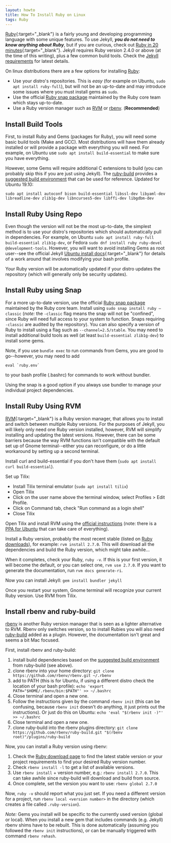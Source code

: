 ```yaml
---
layout: howto
title: How To Install Ruby on Linux
tags: Ruby
---
```


[Ruby](https://www.ruby-lang.org/en/){:target="_blank"} is a fairly young and developing programming language with some unique features. 
To use Jekyll, ***you do not need to know anything about Ruby***, but if you are curious, check out [Ruby in 20 minutes](https://www.ruby-lang.org/en/documentation/quickstart/){:target="_blank"}.
Jekyll requires Ruby version 2.4.0 or above (at the time of this writing), plus a few common build tools. 
Check the [Jekyll requirements](https://jekyllrb.com/docs/installation/) for latest details.

On linux distributions there are a few options for installing [Ruby](https://www.ruby-lang.org/en/): 

- Use your distro's repositories. This is *easy* (for example on Ubuntu, `sudo apt install ruby-full`), but will not be an up-to-date and may introduce some issues where you must install gems as `sudo`.
- Use the official [Ruby snap package](https://snapcraft.io/ruby) maintained by the Ruby core team which stays up-to-date.
- Use a Ruby version manager such as [RVM](https://rvm.io/) or [rbenv](https://github.com/rbenv/rbenv). (**Recommended**)

## Install Build Tools

First, to install Ruby and Gems (packages for Ruby), you will need some basic build tools (Make and GCC).
Most distributions will have them already installed or will provide a package with everything you will need.
For example, on Ubuntu use `sudo apt install build-essential` to make sure you have everything.

However, some Gems will require additional C extensions to build (you can probably skip this if you are just using Jekyll). 
The [ruby-build](https://github.com/rbenv/ruby-build) provides a [suggested build environment](https://github.com/rbenv/ruby-build/wiki#suggested-build-environment) that can be used for reference.
Updated for Ubuntu 19.10:

```
sudo apt install autoconf bison build-essential libssl-dev libyaml-dev libreadline-dev zlib1g-dev libncurses5-dev libffi-dev libgdbm-dev
```

## Install Ruby Using Repo

Even though the version will not be the most up-to-date, the simplest method is to use your distro's repositories which should automatically pull in dependencies. 
For example, on Ubuntu `sudo apt install ruby-full build-essential zlib1g-dev`, or Fedora `sudo dnf install ruby ruby-devel @development-tools`. 
However, you will want to avoid installing Gems as root user--see the official Jekyll [Ubuntu install docs](https://jekyllrb.com/docs/installation/ubuntu/){:target="_blank"} for details of a work around that involves modifying your bash profile.

Your Ruby version will be automatically updated if your distro updates the repository (which will generally only be security updates). 

## Install Ruby using Snap

For a more up-to-date version, use the official [Ruby snap package](https://snapcraft.io/ruby) maintained by the Ruby core team.
Install using `sudo snap install ruby –classic` (*note:* the `-classic` flag means the snap will not be "confined", since Ruby will need full access to your system to function. Snaps requiring `-classic` are audited by the repository).
You can also specify a version of Ruby to install using a flag such as `--channel=2.5/stable`.
You may need to install additional build tools as well (at least `build-essential zlib1g-dev`) to install some gems.

Note, if you use `bundle exec` to run commands from Gems, you are good to go--however, you may need to add 

```
eval `ruby.env`
```

to your bash profile (.bashrc) for commands to work without bundler.

Using the snap is a good option if you always use bundler to manage your individual project dependencies.

## Install Ruby Using RVM

[RVM](http://rvm.io/){:target="_blank"} is a Ruby version manager, that allows you to install and switch between multiple Ruby versions. 
For the purposes of Jekyll, you will likely only need one Ruby version installed, however, RVM will simplify installing and updating the latest versions. 
However, there can be some barriers because the way RVM functions isn't compatible with the default set up of Gnome terminal--either you can reconfigure, or do a little workaround by setting up a second terminal. 

Install curl and build-essential if you don't have them (`sudo apt install curl build-essential`).

Set up Tilix: 

- Install Tilix terminal emulator (`sudo apt install tilix`)
- Open Tilix
- Click on the user name above the terminal window, select Profiles > Edit Profile.
- Click on Command tab, check "Run command as a login shell"
- Close Tilix

Open Tilix and install RVM using the [official instructions](https://rvm.io/rvm/install) (note: there is a [PPA for Ubuntu](https://github.com/rvm/ubuntu_rvm) that can take care of everything).

Install a Ruby version, probably the most recent stable (listed on [Ruby downloads](https://www.ruby-lang.org/en/downloads/)), for example: 
`rvm install 2.7.0`. 
This will download all the dependencies and build the Ruby version, which might take awhile... 

When it completes, check your Ruby, `ruby -v`.
If this is your first version, it will become the default, or you can select one, `rvm use 2.7.0`.
If you want to generate the documentation, run `rvm docs generate-ri`.

Now you can install Jekyll: `gem install bundler jekyll`

Once you restart your system, Gnome terminal will recognize your current Ruby version. 
Use RVM from Tilix.

## Install rbenv and ruby-build

[rbenv](https://github.com/rbenv/rbenv) is another Ruby version manager that is seen as a lighter alternative to RVM.
Rbenv only switches version, so to install Rubies you will also need [ruby-build](https://github.com/rbenv/ruby-build) added as a plugin. 
However, the documentation isn't great and seems a bit Mac focused. 

First, install rbenv and ruby-build: 

1. install build dependencies based on the [suggested build environment](https://github.com/rbenv/ruby-build/wiki#suggested-build-environment) from ruby-build (see above).
2. clone rbenv into your home directory: `git clone https://github.com/rbenv/rbenv.git ~/.rbenv`
3. add to PATH (this is for Ubuntu, if using a different distro check the location of your bash profile): `echo 'export PATH="$HOME/.rbenv/bin:$PATH"' >> ~/.bashrc`
4. Close terminal and open a new one.
5. Follow the instructions given by the command `rbenv init` (this can be confusing, because `rbenv init` doesn't do anything, it just prints out the instructions). Or just do this on Ubuntu: `echo 'eval "$(rbenv init -)"' >> ~/.bashrc`
6. Close terminal and open a new one.
7. clone ruby-build into the rbenv plugins directory: `git clone https://github.com/rbenv/ruby-build.git "$(rbenv root)"/plugins/ruby-build`

Now, you can install a Ruby version using rbenv:

1. Check the [Ruby download page](https://www.ruby-lang.org/en/downloads/) to find the latest stable version or your project requirements to find your desired Ruby version number.
2. Check `rbenv install -l` to get a list of available versions.
3. Use `rbenv install` + version number, e.g.: `rbenv install 2.7.0`. This can take awhile since ruby-build will download and build from source. 
4. Once complete, set the version you want to use: `rbenv global 2.7.0`

Now, `ruby -v` should report what you just set.
If you need a different version for a project, run `rbenv local <version number>` in the directory (which creates a file called `.ruby-version`).

*Note:* Gems you install will be specific to the currently used version (global or local). When you install a new gem that includes commands (e.g. Jekyll) rbenv shims have to be rebuilt. 
This is done automatically (assuming you followed the `rbenv init` instructions), or can be manually triggered with command `rbenv rehash`. 
